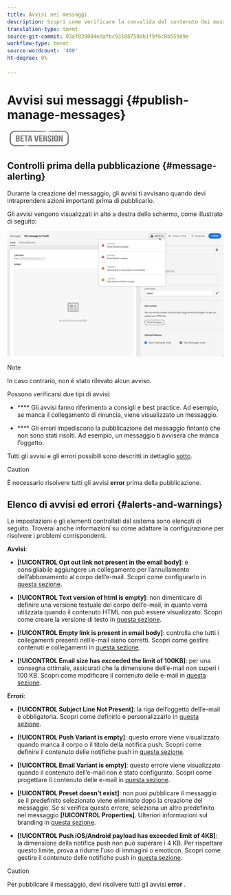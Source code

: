 ```yaml
---
title: Avvisi nei messaggi
description: Scopri come verificare la convalida del contenuto dei messaggi e risolvere i problemi
translation-type: tm+mt
source-git-commit: 03af839084edafbc93188750db1f9f6c8b559d9e
workflow-type: tm+mt
source-wordcount: '400'
ht-degree: 0%

---
```


# Avvisi sui messaggi {#publish-manage-messages}

![](assets/do-not-localize/badge.png)

## Controlli prima della pubblicazione {#message-alerting}

Durante la creazione del messaggio, gli avvisi ti avvisano quando devi intraprendere azioni importanti prima di pubblicarlo.

Gli avvisi vengono visualizzati in alto a destra dello schermo, come illustrato di seguito:

![](assets/message-alerts.png)

>[!NOTE]
>
>In caso contrario, non è stato rilevato alcun avviso.

Possono verificarsi due tipi di avvisi:

* **** Gli avvisi fanno riferimento a consigli e best practice. Ad esempio, se manca il collegamento di rinuncia, viene visualizzato un messaggio.

* **** Gli errori impediscono la pubblicazione del messaggio fintanto che non sono stati risolti. Ad esempio, un messaggio ti avviserà che manca l’oggetto.

Tutti gli avvisi e gli errori possibili sono descritti in dettaglio [sotto](#alerts-and-warnings).

>[!CAUTION]
>
> È necessario risolvere tutti gli avvisi **error** prima della pubblicazione.

## Elenco di avvisi ed errori {#alerts-and-warnings}

Le impostazioni e gli elementi controllati dal sistema sono elencati di seguito. Troverai anche informazioni su come adattare la configurazione per risolvere i problemi corrispondenti.

**Avvisi**:

* **[!UICONTROL Opt out link not present in the email body]**: è consigliabile aggiungere un collegamento per l’annullamento dell’abbonamento al corpo dell’e-mail. Scopri come configurarlo in [questa sezione](consent.md).

* **[!UICONTROL Text version of html is empty]**: non dimenticare di definire una versione testuale del corpo dell’e-mail, in quanto verrà utilizzata quando il contenuto HTML non può essere visualizzato. Scopri come creare la versione di testo in [questa sezione](create-email-content.md#generate-text-version).

* **[!UICONTROL Empty link is present in email body]**: controlla che tutti i collegamenti presenti nell’e-mail siano corretti. Scopri come gestire contenuti e collegamenti in [questa sezione](create-email-content.md).

* **[!UICONTROL Email size has exceeded the limit of 100KB]**: per una consegna ottimale, assicurati che la dimensione dell’e-mail non superi i 100 KB. Scopri come modificare il contenuto delle e-mail in [questa sezione](create-email-content.md).

**Errori**:

* **[!UICONTROL Subject Line Not Present]**: la riga dell’oggetto dell’e-mail è obbligatoria. Scopri come definirlo e personalizzarlo in [questa sezione](configure-email.md).

   <!--HTML is empty when Amp HTML is present-->

* **[!UICONTROL Push Variant is empty]**: questo errore viene visualizzato quando manca il corpo o il titolo della notifica push. Scopri come definire il contenuto delle notifiche push in [questa sezione](configure-push.md).

* **[!UICONTROL Email Variant is empty]**: questo errore viene visualizzato quando il contenuto dell’e-mail non è stato configurato. Scopri come progettare il contenuto delle e-mail in [questa sezione](design-emails.md).

* **[!UICONTROL Preset doesn’t exist]**: non puoi pubblicare il messaggio se il predefinito selezionato viene eliminato dopo la creazione del messaggio. Se si verifica questo errore, seleziona un altro predefinito nel messaggio **[!UICONTROL Properties]**. Ulteriori informazioni sul branding in [questa sezione](administration.md#cjm-branding).

* **[!UICONTROL Push iOS/Android payload has exceeded limit of 4KB]**: la dimensione della notifica push non può superare i 4 KB. Per rispettare questo limite, prova a ridurre l’uso di immagini o emoticon. Scopri come gestire il contenuto delle notifiche push in [questa sezione](configure-push.md).

>[!CAUTION]
>
> Per pubblicare il messaggio, devi risolvere tutti gli avvisi **error** .

<!--Other issues can stop publication such as:
* The push notification title is empty-->

